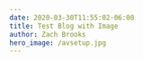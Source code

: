 ```yaml
---
date: 2020-03-30T11:55:02-06:00
title: Test Blog with Image
author: Zach Brooks
hero_image: /avsetup.jpg
---
```

